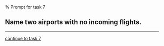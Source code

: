 % Prompt for task 7

## Name two airports with no incoming flights.

---

[continue to task 7](./task7-v.html)
